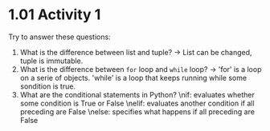 # 1.01 Activity 1

Try to answer these questions:

1. What is the difference between list and tuple? -> List can be changed, tuple is immutable.
2. What is the difference between `for` loop and `while` loop? -> 'for' is a loop on a serie of objects. 'while' is a loop that keeps running while some sondition is true.
3. What are the conditional statements in Python?
    \nif: evaluates whether some condition is True or False
    \nelif: evaluates another condition if all preceding are False
    \nelse: specifies what happens if all preceding are False

